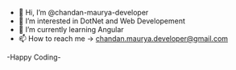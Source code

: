 - 👋 Hi, I’m @chandan-maurya-developer
- 👀 I’m interested in DotNet and Web Developement
- 🌱 I’m currently learning Angular
- 📫 How to reach me -> chandan.maurya.developer@gmail.com

-Happy Coding-

